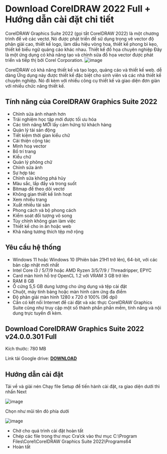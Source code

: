 # Download CorelDRAW 2022 Full + Hướng dẫn cài đặt chi tiết
CorelDRAW Graphics Suite 2022  (gọi tắt CorelDRAW 2022) là một chương trình để vẽ các vectơ. Nó được phát triển để sử dụng trong vẽ vector độ phân giải cao, thiết kế logo, làm dấu hiệu vòng hoa, thiết kế phong bì kẹo, thiết kế biểu ngữ quảng cáo khác nhau. Thiết kế đồ họa chuyên nghiệp Đây là một ứng dụng có khả năng tạo và chỉnh sửa đồ họa vector được phát triển và tiếp thị bởi Corel Corporation.
![image](https://github.com/user-attachments/assets/f306979b-3405-4a5f-aefa-3a1bb748f789)

CorelDRAW có khả năng thiết kế và tạo logo, quảng cáo và thiết kế web. dễ dàng Ứng dụng này được thiết kế đặc biệt cho sinh viên và các nhà thiết kế chuyên nghiệp. Nó đi kèm với nhiều công cụ thiết kế và giao diện đơn giản với nhiều chức năng thiết kế.

## Tính năng của CorelDRAW Graphics Suite 2022
- Chỉnh sửa ảnh nhanh hơn
- Trải nghiệm học tập mới được tối ưu hóa
- Các tính năng MỚI lấy cảm hứng từ khách hàng
- Quản lý tài sản động
- Tiết kiệm thời gian kiểu chữ
- Cải thiện cộng tác
- Minh hoạ vector
- Bố trí trang
- Kiểu chữ
- Quản lý phông chữ
- Chỉnh sửa ảnh
- Sự hợp tác
- Chỉnh sửa không phá hủy
- Màu sắc, lấp đầy và trong suốt
- Bitmap để theo dõi vectơ
- Không gian thiết kế linh hoạt
- Xem nhiều trang
- Xuất nhiều tài sản
- Phong cách và bộ phong cách
- Kiểm soát đối tượng vô song
- Tùy chỉnh không gian làm việc
- Thiết kế cho in ấn hoặc web
- Khả năng tương thích tệp mở rộng
## Yêu cầu hệ thống
- Windows 11 hoặc Windows 10 (Phiên bản 21H1 trở lên), 64-bit, với các bản cập nhật mới nhất
- Intel Core i3 / 5/7/9 hoặc AMD Ryzen 3/5/7/9 / Threadripper, EPYC
- Card màn hình hỗ trợ OpenCL 1.2 với VRAM 3 GB trở lên
- RAM 8 GB
- Ổ cứng 5,5 GB dung lượng cho ứng dụng và tệp cài đặt
- Chuột, máy tính bảng hoặc màn hình cảm ứng đa điểm
- Độ phân giải màn hình 1280 x 720 ở 100% (96 dpi)
- Cần có kết nối Internet để cài đặt và xác thực CorelDRAW Graphics Suite cũng như truy cập một số thành phần phần mềm, tính năng và nội dung trực tuyến đi kèm.
## Download CorelDRAW Graphics Suite 2022 v24.0.0.301 Full
Kích thước: 780 MB

Link tải Google drive: [**DOWNLOAD**](https://isangtao.com/download-coreldraw-2022-full-huong-dan-cai-dat-chi-tiet/)

## Hướng dẫn cài đặt
Tải về và giải nén 
Chạy file Setup để tiến hành cài đặt, ra giao diện dưới thì nhấn Next

![image](https://github.com/user-attachments/assets/9e123ae3-2bd4-49c9-a823-848d5eebce33)


Chọn như mũi tên đỏ phía dưới

![image](https://github.com/user-attachments/assets/f5b277c2-a238-4a65-8c58-472d12258c34)

- Chờ cho quá trình cài đặt hoàn tất
- Chép các file trong thư mục Cra’ck vào thư mục C:\Program Files\Corel\CorelDRAW Graphics Suite 2022\Programs64
- Hoàn tất
